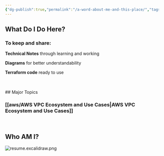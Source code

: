 ```yaml
---
{"dg-publish":true,"permalink":"/a-word-about-me-and-this-place/","tags":["gardenEntry"]}
---
```



## What Do I Do Here?

### To keep and share: 

**Technical Notes** through learning and working

**Diagrams** for better understandability

**Terraform code** ready to use

<br>
<br>
## Major Topics

### [[aws/AWS VPC Ecosystem and Use Cases\|AWS VPC Ecosystem and Use Cases]]

<br>

## Who AM I?

![resume.excalidraw.png](/img/user/resume/resume.excalidraw.png)





